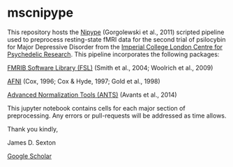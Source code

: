 # mscnipype
This repository hosts the [Nipype](https://nipype.readthedocs.io/en/latest/) (Gorgolewski et al., 2011) scripted pipeline used to preprocess resting-state fMRI data for the second trial of psilocybin for Major Depressive Disorder from the [Imperial College London Centre for Psychedelic Research](https://www.imperial.ac.uk/psychedelic-research-centre/). This pipeline incorporates the following packages:

[FMRIB Software Library (FSL)](https://fsl.fmrib.ox.ac.uk/fsl/fslwiki/) (Smith et al., 2004; Woolrich et al., 2009)

[AFNI](https://afni.nimh.nih.gov/) (Cox, 1996; Cox & Hyde, 1997; Gold et al., 1998)

[Advanced Normalization Tools (ANTS)](http://stnava.github.io/ANTs/) (Avants et al., 2014)

This jupyter notebook contains cells for each major section of preprocessing. 
Any errors or pull-requests will be addressed as time allows. 

Thank you kindly,

James D. Sexton 

[Google Scholar](https://scholar.google.com/citations?user=3Z64U10AAAAJ&hl=en)

